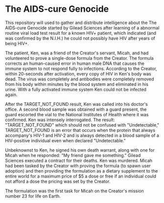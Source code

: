 # The AIDS-cure Genocide
This repository will used to gather and distribute intelligence about the The AIDS-cure Genocide started by Gilead Sciences after learning of a abnormal routine viral load test result for a known HIV+ patient, which indicated (and was confirmed by the N.I.H.) he could not possibly have HIV after years of being HIV+.

The patient, Ken, was a friend of the Creator's servant, Micah, and had volunteered to prove a single-dose formula from the Creator.  The formula corrects an human-caused error in human male DNA that causes the immune system to not respond fully to infections.  According to the Creator, within 20-seconds after activation, every copy of HIV in Ken's body was dead.  The virus was completely and antibodies were completely removed from his body within minutes by the blood system and eliminated in his urine.  With a fully activated immune system Ken could not be infected again.

After the TARGET_NOT_FOUND result, Ken was called into his doctor's office.  A second blood sample was obtained with a guard present, the guard escorted the vial to the National Institutes of Health where it was confirmed.  Ken was intensely interrogated.  The result: "TARGET_NOT_FOUND" which should not be confused with "Undetectable," TARGET_NOT_FOUND is an error that occurs when the protein that always accompany's HIV-1 and HIV-2 and is always detected in a blood sample of a HIV-positive individual even when declared "Undetectable."

Unbeknownst to Ken, he signed his own death warrant, along with one for Micah when he responded: "My friend gave me something."  Gilead Sciences executed a contract for their deaths.  Ken was murdered.  Micah had been tasked by the Creator with proving the formula (to spawn user adoption) and then providing the formulation as a dietary supplement to the entire world for a maximum price of $5 a dose or free if an individual could not afford a dose the pricing was set by the Creator. 

The formulation was the first task for Micah on the Creator's mission number 23 for life on Earth.
